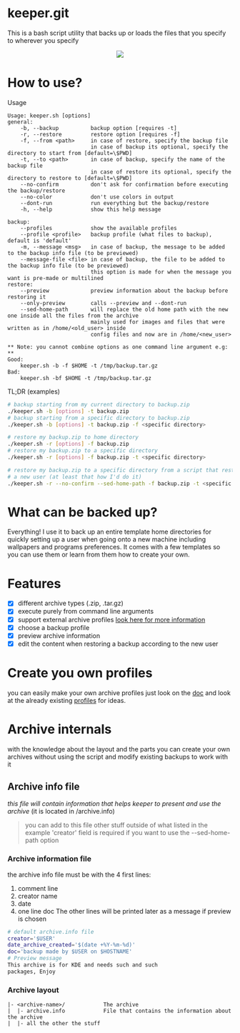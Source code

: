 # keeper.git
This is a bash script utility that backs up or loads
the files that you specify to wherever you specify

<p align="center">
  <img src="https://img.shields.io/github/repo-size/nonomain/keeper?style=for-the-badge">
</p>

# How to use?
Usage
```
Usage: keeper.sh [options]
general:
    -b, --backup          backup option [requires -t]
    -r, --restore         restore option [requires -f]
    -f, --from <path>     in case of restore, specify the backup file
                          in case of backup its optional, specify the directory to start from [default=\$PWD]
    -t, --to <path>       in case of backup, specify the name of the backup file
                          in case of restore its optional, specify the directory to restore to [default=\$PWD]
    --no-confirm          don't ask for confirmation before executing the backup/restore
    --no-color            don't use colors in output
    --dont-run            run everything but the backup/restore
    -h, --help            show this help message

backup:
    --profiles            show the available profiles
    --profile <profile>   backup profile (what files to backup), default is 'default'
    -m, --message <msg>   in case of backup, the message to be added to the backup info file (to be previewed)
    --message-file <file> in case of backup, the file to be added to the backup info file (to be previewed)
                          this option is made for when the message you want is pre-made or multilined
restore:
    --preview             preview information about the backup before restoring it
    --only-preview        calls --preview and --dont-run
    --sed-home-path       will replace the old home path with the new one inside all the files from the archive
                          mainly used for images and files that were written as in /home/<old_user> inside
                          config files and now are in /home/<new_user>

** Note: you cannot combine options as one command line argument e.g: **
Good:
    keeper.sh -b -f $HOME -t /tmp/backup.tar.gz
Bad:
    keeper.sh -bf $HOME -t /tmp/backup.tar.gz
```

TL;DR (examples)
```sh
# backup starting from my current directory to backup.zip
./keeper.sh -b [options] -t backup.zip
# backup starting from a specific directory to backup.zip
./keeper.sh -b [options] -t backup.zip -f <specific directory>

# restore my backup.zip to home directory
./keeper.sh -r [options] -f backup.zip
# restore my backup.zip to a specific directory
./keeper.sh -r [options] -f backup.zip -t <specific directory>

# restore my backup.zip to a specific directory from a script that restores that config to
# a new user (at least that how I'd do it)
./keeper.sh -r --no-confirm --sed-home-path -f backup.zip -t <specific directory>
```

# What can be backed up?
Everything! I use it to back up an entire template home
directories for quickly setting up a user when going onto a new machine
including wallpapers and programs preferences.
It comes with a few templates so you can use them or learn
from them how to create your own.

# Features
- [x] different archive types (.zip, .tar.gz)
- [x] execute purely from command line arguments
- [x] support external archive profiles [look here for more information](./PROFILES.md)
- [x] choose a backup profile
- [x] preview archive information
- [x] edit the content when restoring a backup according to the new user

# Create you own profiles
you can easily make your own archive profiles just look on the [doc](./PROFILES.md)
and look at the already existing [profiles](./profiles/) for ideas.

# Archive internals
with the knowledge about the layout and the parts you can create your own archives without
using the script and modify existing backups to work with it
## Archive info file
*this file will contain information that helps keeper to present and use the archive*
(it is located in <archive-dir>/archive.info)
> you can add to this file other stuff outside of what listed in the example
> 'creator' field is required if you want to use the --sed-home-path option

### Archive information file
the archive info file must be with the 4 first lines:
1. comment line
2. creator name
3. date
4. one line doc
The other lines will be printed later as a message if preview is chosen
```sh
# default archive.info file
creator='$USER'
date_archive_created='$(date +%Y-%m-%d)'
doc='backup made by $USER on $HOSTNAME'
# Preview message
This archive is for KDE and needs such and such
packages, Enjoy
```
### Archive layout
```
|- <archive-name>/            The archive
|  |- archive.info            File that contains the information about the archive
|  |- all the other the stuff
```
